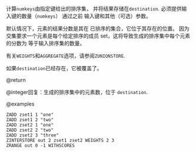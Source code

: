 计算`numkeys`由指定键给出的排序集，
并将结果存储在`destination`.
必须提供输入键的数量（`numkeys`） 通过之前
输入键和其他（可选）参数。

默认情况下，元素的结果分数是其在
已排序的集合，它位于其存在的位置。
因为交集要求一个元素是每个给定排序的成员
set，这将导致生成的排序集中每个元素的分数为
等于输入排序集的数量。

有关`WEIGHTS`和`AGGREGATE`选项，请参阅`ZUNIONSTORE`.

如果`destination`已经存在，它被覆盖了。

@return

@integer回复：生成的排序集中的元素数，位于
`destination`.

@examples

```cli
ZADD zset1 1 "one"
ZADD zset1 2 "two"
ZADD zset2 1 "one"
ZADD zset2 2 "two"
ZADD zset2 3 "three"
ZINTERSTORE out 2 zset1 zset2 WEIGHTS 2 3
ZRANGE out 0 -1 WITHSCORES
```
